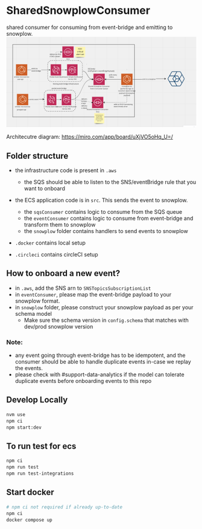 # SharedSnowplowConsumer

shared consumer for consuming from event-bridge and emitting to snowplow.
![Architecture](snowplow.png)

Architecutre diagram: https://miro.com/app/board/uXjVO5oHq_U=/

## Folder structure
- the infrastructure code is present in `.aws`
  - the SQS should be able to listen to the SNS/eventBridge rule that you want to onboard

  
- the ECS application code is in `src`. This sends the event to snowplow.
  - the `sqsConsumer` contains logic to consume from the SQS queue
  - the `eventConsumer` contains logic to consume from event-bridge and transform them to snowplow
  - the `snowplow` folder contains handlers to send events to snowplow
- `.docker` contains local setup
- `.circleci` contains circleCI setup

## How to onboard a new event?
- in `.aws`, add the SNS arn to `SNSTopicsSubscriptionList`
- in `eventConsumer`, please map the event-bridge payload to your snowplow format.
- in `snowplow` folder, please construct your snowplow payload as per your schema model
  - Make sure the schema version in `config.schema` that matches with dev/prod snowplow version

### Note:
- any event going through event-bridge has to be idempotent, and the consumer should be able to handle duplicate events in-case we replay the events.
- please check with #support-data-analytics if the model can tolerate duplicate events before onboarding events to this repo

## Develop Locally
```bash
nvm use
npm ci
npm start:dev
```

## To run test for ecs
```bash
npm ci
npm run test
npm run test-integrations
```

## Start docker
```bash
# npm ci not required if already up-to-date
npm ci
docker compose up
```
